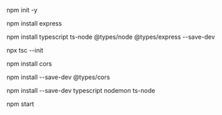 npm init -y

npm install express

npm install typescript ts-node @types/node @types/express --save-dev

npx tsc --init

npm install cors

npm install --save-dev @types/cors

npm install --save-dev typescript nodemon ts-node

npm start